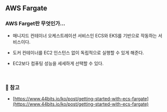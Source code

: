 ## AWS Fargate

### AWS Farget란 무엇인가...

- 매니지드 컨테이너 오케스트레이션 서비스인 ECS와 EKS를 기반으로 작동하는 서비스이다.

- 도커 컨테이너를 EC2 인스턴스 없이 독립적으로 실행할 수 있게 해준다.

- EC2보다 컴퓨팅 성능을 세세하게 선택할 수 있다.

<br>

### :bookmark: 참고

- [https://www.44bits.io/ko/post/getting-started-with-ecs-fargate](https://www.44bits.io/ko/post/getting-started-with-ecs-fargate)
